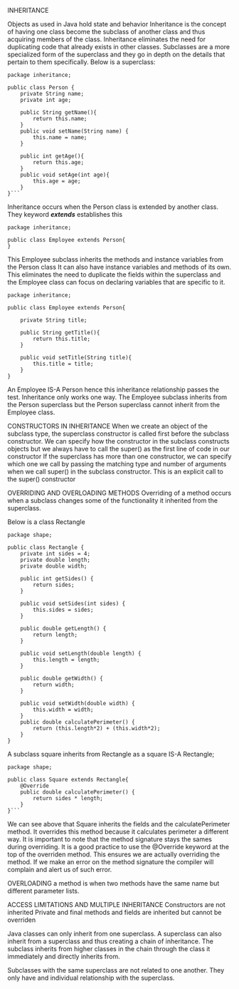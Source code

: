 INHERITANCE


Objects as used in Java hold state and behavior
Inheritance is the concept of having one class become the subclass of another class and thus acquiring members of the class.
Inheritance eliminates the need for duplicating code that already exists in other classes.
Subclasses are a more specialized form of the superclass and they go in depth on the details that pertain to them specifically.
Below is a superclass:


```
package inheritance;

public class Person {
    private String name;
    private int age;

    public String getName(){
        return this.name;
    }
    public void setName(String name) {
        this.name = name;
    }

    public int getAge(){
        return this.age;
    }
    public void setAge(int age){
        this.age = age;
    }
}```

```
Inheritance occurs when the Person class is extended by another class. They keyword *****extends***** establishes this
```
package inheritance;

public class Employee extends Person{
}
```
This Employee subclass inherits the methods and instance variables from the Person class
It can also have instance variables and methods of its own.
This eliminates the need to duplicate the fields within the superclass and the Employee class can focus on declaring variables that are specific to it.
```
package inheritance;

public class Employee extends Person{
    
    private String title;
    
    public String getTitle(){
        return this.title;
    }
    
    public void setTitle(String title){
        this.title = title;
    }
}
```
An Employee IS-A Person hence this inheritance relationship passes the test.
Inheritance only works one way.
The Employee subclass inherits from the Person superclass but the Person superclass cannot inherit from the Employee class.


CONSTRUCTORS IN INHERITANCE
When we create an object of the subclass type, the superclass constructor is called first before the subclass constructor.
We can specify how the constructor in the subclass constructs objects but we always have to call the super() as the first line of code in our constructor
If the superclass has more than one constructor, we can specify which one we call by passing the matching type and number of arguments when we call super() in the subclass constructor.
This is an explicit call to the super() constructor



OVERRIDING AND OVERLOADING METHODS
Overriding of a method occurs when a subclass changes some of the functionality it inherited from the superclass.

Below is a class Rectangle
```
package shape;

public class Rectangle {
    private int sides = 4;
    private double length;
    private double width;

    public int getSides() {
        return sides;
    }

    public void setSides(int sides) {
        this.sides = sides;
    }

    public double getLength() {
        return length;
    }

    public void setLength(double length) {
        this.length = length;
    }

    public double getWidth() {
        return width;
    }

    public void setWidth(double width) {
        this.width = width;
    }
    public double calculatePerimeter() {
        return (this.length*2) + (this.width*2);
    }
}
```
A subclass square inherits from Rectangle as a square IS-A Rectangle;
```
package shape;

public class Square extends Rectangle{
    @Override
    public double calculatePerimeter() {
        return sides * length;
    }
}```
```
We can see above that Square inherits the fields and the calculatePerimeter method.
It overrides this method because it calculates perimeter a different way.
It is important to note that the method signature stays the sames during overriding.
It is a good practice to use the @Override keyword at the top of the overriden method.
This ensures we are actually overriding the method. If we make an error on the method signature the compiler will complain and alert us of such error.


OVERLOADING a method is when two methods have the same name but different parameter lists.



ACCESS LIMITATIONS AND MULTIPLE INHERITANCE
Constructors are not inherited
Private and final methods and fields are inherited but cannot be overriden


Java classes can only inherit from one superclass. A superclass can also inherit from a superclass and thus creating a chain of inheritance.
The subclass inherits from higher classes in the chain through the class it immediately and directly inherits from.

Subclasses with the same superclass are not related to one another. They only have and individual relationship with the superclass.






